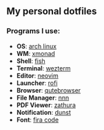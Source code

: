 ## My personal dotfiles

### Programs I use:
+ **OS**: [arch linux](https://archlinux.org/)
+ **WM**: [xmonad](https://xmonad.org/)
+ **Shell**: [fish](https://github.com/fish-shell/fish-shell)
+ **Terminal**: [wezterm](https://github.com/wez/wezterm)
+ **Editor**: [neovim](https://github.com/neovim/neovim)
+ **Launcher**: [rofi](https://github.com/davatorium/rofi)
+ **Browser**: [qutebrowser](https://github.com/qutebrowser/qutebrowser)
+ **File Manager**: [nnn](https://github.com/jarun/nnn)
+ **PDF Viewer**: [zathura](https://github.com/pwmt/zathura)
+ **Notification**: [dunst](https://github.com/dunst-project/dunst)
+ **Font**: [fira code](https://github.com/tonsky/FiraCode)
